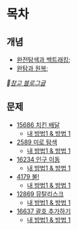 # 목차

## 개념

- [완전탐색과 백트래킹](03_01_완전탐색_백트래킹.md);
- [완탐과 원복](03_02_완탐_원복.md);


*🔗[참고 블로그글](https://blog.naver.com/jhc9639/222300377004)*


## 문제

* [15686 치킨 배달](https://www.acmicpc.net/problem/15686)
    * [내 방법1 & 방법 1](03_03_A_15686_0.cpp)
* [2589 미로 탐색](https://www.acmicpc.net/problem/2589)
    * [내 방법1 & 방법 1](03_03_B_2589_0.cpp)
* [16234 인구 이동](https://www.acmicpc.net/problem/16234)
    * [내 방법1 & 방법 1](03_03_C_16234_0.cpp)
* [4179 불!](https://www.acmicpc.net/problem/4179)
    * [내 방법1 & 방법 1](03_03_D_4179_0.cpp)
* [12869 뮤탈리스크](https://www.acmicpc.net/problem/12869)
    * [내 방법1 & 방법 1](03_03_E_12869_0.cpp)
* [16637 괄호 추가하기](https://www.acmicpc.net/problem/16637)
    * [내 방법1 & 방법 1](03_03_F_16637_0.cpp)